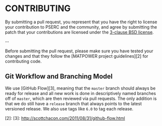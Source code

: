 CONTRIBUTING
============

By submitting a pull request, you represent that you have the right to
license your contribution to PSERC and the community, and agree by
submitting the patch that your contributions are licensed under the
[3-clause BSD license][1].

--

Before submitting the pull request, please make sure you have tested
your changes and that they follow the [MATPOWER project guidelines][2]
for contributing code.

Git Workflow and Branching Model
--------------------------------

We use [GitHub Flow][3], meaning that the `master` branch should always
be ready for release and all new work is done in descriptively named
branches off of `master`, which are then reviewed via pull requests. The
only addition is that we do still have a `release` branch that always
points to the latest versioned release. We also use tags like `6.0` to
tag each release.


[1]: LICENSE
[2]: 
[3]: http://scottchacon.com/2011/08/31/github-flow.html
